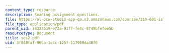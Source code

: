 ```yaml
---
content_type: resource
description: Reading assignment questions.
file: https://ol-ocw-studio-app-qa.s3.amazonaws.com/courses/21h-601-islam-the-middle-east-and-the-west-fall-2006/3f808faf969a1c4c125f117980da48f0_ses2.pdf
file_type: application/pdf
parent_uid: 78327519-e72a-91f7-fe4c-8749bfefee5b
resourcetype: Document
title: ses2.pdf
uid: 3f808faf-969a-1c4c-125f-117980da48f0
---
```

